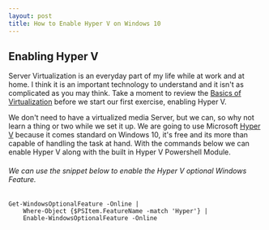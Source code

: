 ```yaml
---
layout: post
title: How to Enable Hyper V on Windows 10
---
```


## Enabling Hyper V

Server Virtualization is an everyday part of my life while at work and at home. I think it is an important technology to understand and it isn't as complicated as you may think. Take a moment to review the [Basics of Virtualization](http://www.dummies.com/programming/networking/basics-of-network-virtualization/) before we start our first exercise, enabling Hyper V. 

We don't need to have a virtualized media Server, but we can, so why not learn a thing or two while we set it up. We are going to use Microsoft [Hyper V](https://www.microsoft.com/en-us/cloud-platform/server-virtualization) because it comes standard on Windows 10, it's free and its more than capable of handling the task at hand. With the commands below we can enable Hyper V along with the built in Hyper V Powershell Module. 

###### We can use the snippet below to enable the Hyper V optional Windows Feature.

	Get-WindowsOptionalFeature -Online | 
		Where-Object {$PSItem.FeatureName -match 'Hyper'} | 
		Enable-WindowsOptionalFeature -Online



